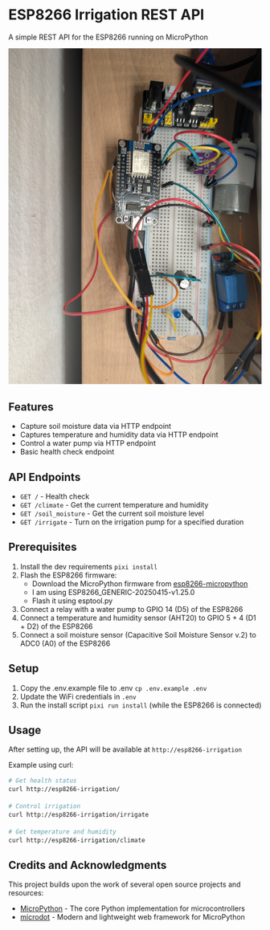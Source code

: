 # ESP8266 Irrigation REST API

A simple REST API for the ESP8266 running on MicroPython

![example image](image.jpg "Sensors, Pump and ESP8266")

## Features

- Capture soil moisture data via HTTP endpoint
- Captures temperature and humidity data via HTTP endpoint
- Control a water pump via HTTP endpoint
- Basic health check endpoint

## API Endpoints

- `GET /` - Health check
- `GET /climate` - Get the current temperature and humidity
- `GET /soil_moisture` - Get the current soil moisture level
- `GET /irrigate` - Turn on the irrigation pump for a specified duration

## Prerequisites

1. Install the dev requirements `pixi install`
2. Flash the ESP8266 firmware:
   - Download the MicroPython firmware from [esp8266-micropython](hhttps://micropython.org/download/ESP8266_GENERIC/)
   - I am using ESP8266_GENERIC-20250415-v1.25.0
   - Flash it using esptool.py
3. Connect a relay with a water pump to GPIO 14 (D5) of the ESP8266
4. Connect a temperature and humidity sensor (AHT20) to GPIO 5 + 4 (D1 + D2) of the ESP8266
5. Connect a soil moisture sensor (Capacitive Soil Moisture Sensor v.2) to ADC0 (A0) of the ESP8266

## Setup
1. Copy the .env.example file to .env `cp .env.example .env`
2. Update the WiFi credentials in `.env`
3. Run the install script `pixi run install` (while the ESP8266 is connected)

## Usage

After setting up, the API will be available at `http://esp8266-irrigation`

Example using curl:
```bash
# Get health status
curl http://esp8266-irrigation/

# Control irrigation
curl http://esp8266-irrigation/irrigate

# Get temperature and humidity
curl http://esp8266-irrigation/climate
```

## Credits and Acknowledgments

This project builds upon the work of several open source projects and resources:

- [MicroPython](https://micropython.org/) - The core Python implementation for microcontrollers
- [microdot](https://github.com/miguelgrinberg/microdot) - Modern and lightweight web framework for MicroPython
